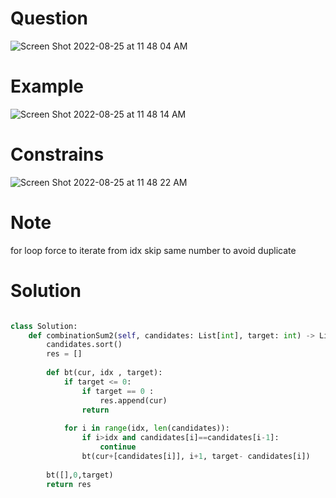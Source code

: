 # Question 
![Screen Shot 2022-08-25 at 11 48 04 AM](https://user-images.githubusercontent.com/64442606/186711140-fc1dfb65-8d66-47d4-aaab-907e4efa2a87.png)

# Example
![Screen Shot 2022-08-25 at 11 48 14 AM](https://user-images.githubusercontent.com/64442606/186711178-7888e1a0-c94b-4ec3-9289-5e7b509a2e02.png)

# Constrains
![Screen Shot 2022-08-25 at 11 48 22 AM](https://user-images.githubusercontent.com/64442606/186711205-21142416-ccbc-42ba-ab28-73c011bdcf8a.png)

# Note 
for loop force to iterate from idx 
skip same number to avoid duplicate
# Solution

```python

class Solution:
    def combinationSum2(self, candidates: List[int], target: int) -> List[List[int]]:
        candidates.sort()
        res = []
        
        def bt(cur, idx , target):
            if target <= 0:
                if target == 0 :
                    res.append(cur)
                return 
            
            for i in range(idx, len(candidates)):
                if i>idx and candidates[i]==candidates[i-1]:
                    continue 
                bt(cur+[candidates[i]], i+1, target- candidates[i])
        
        bt([],0,target)
        return res
```
